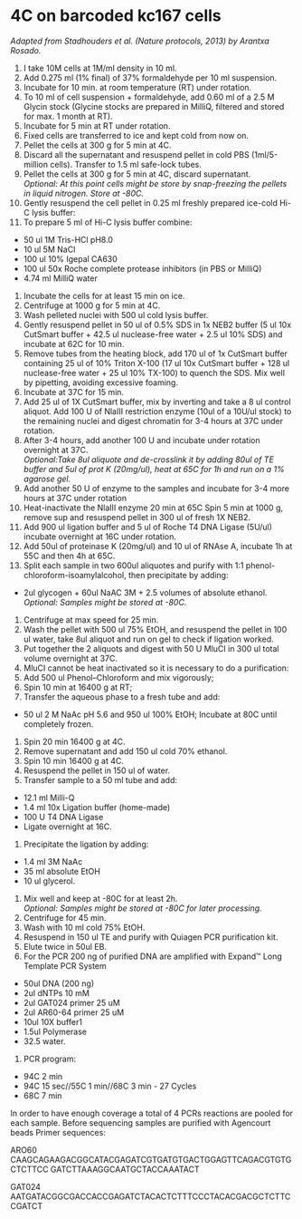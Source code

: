 4C on barcoded kc167 cells
==========================

_Adapted from Stadhouders et al. (Nature protocols, 2013) by Arantxa Rosado._

1. I take 10M cells at 1M/ml density in 10 ml.
1. Add 0.275 ml (1% final) of 37% formaldehyde per 10 ml suspension.
1. Incubate for 10 min. at room temperature (RT) under rotation.
1. To 10 ml of cell suspension + formaldehyde, add 0.60 ml of a 2.5 M Glycin stock (Glycine stocks are prepared in MilliQ, filtered and stored for max. 1 month at RT).
1. Incubate for 5 min at RT under rotation.
1. Fixed cells are transferred to ice and kept cold from now on.
1. Pellet the cells at 300 g for 5 min at 4C.
1. Discard all the supernatant and resuspend pellet in cold PBS (1ml/5-million cells). Transfer to 1.5 ml safe-lock tubes.
1. Pellet the cells at 300 g for 5 min at 4C, discard supernatant.  
   _Optional: At this point cells might be store by  snap-freezing the pellets in liquid nitrogen. Store at -80C._
1. Gently resuspend the cell pellet in 0.25 ml freshly prepared ice-cold Hi-C lysis buffer:
1. To prepare 5 ml of Hi-C lysis buffer combine:
 * 50 ul 1M Tris-HCl pH8.0
 * 10 ul 5M NaCl
 * 100 ul 10% Igepal CA630
 * 100 ul 50x Roche complete protease inhibitors (in PBS or MilliQ)
 * 4.74 ml MilliQ water
1. Incubate the cells for at least 15 min on ice.
1. Centrifuge at 1000 g for 5 min at 4C.
1. Wash pelleted nuclei with 500 ul cold  lysis buffer.
1. Gently resuspend pellet in 50 ul of 0.5% SDS in 1x NEB2 buffer (5 ul 10x CutSmart buffer + 42.5 ul nuclease-free water + 2.5 ul 10% SDS) and incubate at 62C for 10 min.
1. Remove tubes from the heating block, add 170 ul of 1x CutSmart buffer containing 25 ul of 10% Triton X-100 (17 ul 10x CutSmart buffer + 128 ul nuclease-free water + 25 ul 10% TX-100) to quench the SDS. Mix well by pipetting, avoiding excessive foaming.
1. Incubate at 37C for 15 min.
1. Add 25 ul of 1X CutSmart buffer, mix by inverting and take a 8 ul control aliquot. Add 100 U of NlaIII restriction enzyme (10ul of a 10U/ul stock) to the remaining nuclei and digest chromatin for 3-4 hours at 37C under rotation.  
1. After 3-4 hours, add another 100 U and incubate under rotation overnight at 37C.  
 _Optional:Take 8ul aliquote and de-crosslink it by adding 80ul of TE buffer and 5ul of prot K (20mg/ul), heat at 65C for 1h and run on a 1% agarose gel._
1. Add another 50 U of enzyme to the samples and incubate for 3-4 more hours at 37C under rotation 
1. Heat-inactivate the NlaIII enzyme 20 min at 65C Spin 5 min at 1000 g, remove sup and resuspend pellet in 300 ul of fresh 1X NEB2.
1. Add 900 ul ligation buffer and 5 ul of Roche T4 DNA Ligase (5U/ul)  incubate overnight at 16C under rotation.
1. Add 50ul of proteinase K (20mg/ul) and 10 ul of RNAse A, incubate 1h at 55C and then 4h at 65C.
1. Split each sample in two 600ul aliquotes and purify with 1:1 phenol-chloroform-isoamylalcohol, then precipitate by adding:
  * 2ul glycogen + 60ul NaAC 3M + 2.5 volumes of absolute ethanol.  
  _Optional: Samples might be stored at -80C._
1. Centrifuge at max speed for 25 min.
1. Wash the pellet with 500 ul 75% EtOH, and resuspend the pellet in 100 ul water, take 8ul aliquot and run on gel to check if ligation worked.
1. Put together the 2 aliquots and digest with 50 U MluCI in 300 ul total volume overnight at 37C.
1. MluCI cannot be heat inactivated so it is necessary to do a purification:
1. Add 500 ul Phenol–Chloroform and mix vigorously; 
1. Spin 10 min at 16400 g at RT; 
1. Transfer the aqueous phase to a fresh tube and add:
  * 50 ul 2 M NaAc pH 5.6 and 950 ul 100% EtOH;  Incubate at 80C until completely frozen.
1. Spin 20 min 16400 g at 4C.
1. Remove supernatant and add 150 ul cold 70% ethanol.
1. Spin 10 min 16400 g at 4C.
1. Resuspend the pellet in 150 ul of water.
1. Transfer sample to a 50 ml tube and add: 
  * 12.1 ml Milli-Q
  * 1.4 ml 10x Ligation buffer (home-made) 
  * 100 U T4 DNA Ligase
  * Ligate overnight at 16C.
1. Precipitate the ligation by adding: 
  * 1.4 ml 3M NaAc
  * 35 ml absolute EtOH
  * 10 ul glycerol.
1. Mix well and keep at -80C for at least 2h.  
   _Optional: Samples might be stored at -80C for later processing._
1. Centrifuge for 45 min.
1. Wash with 10 ml cold 75% EtOH.
1. Resuspend in 150 ul TE and purify with Quiagen PCR purification kit.
1. Elute twice in 50ul EB.
1. For the PCR 200 ng of purified DNA are amplified with Expand™ Long Template PCR System
  * 50ul DNA (200 ng)
  * 2ul dNTPs 10 mM
  * 2ul GAT024 primer 25 uM
  * 2ul AR60-64 primer 25 uM
  * 10ul 10X buffer1
  * 1.5ul Polymerase
  * 32.5 water.
1. PCR program:
  * 94C 2 min 
  * 94C 15 sec//55C 1 min//68C 3 min - 27 Cycles 
  * 68C 7 min 

In order to have enough coverage a total of 4 PCRs reactions are pooled for each sample. 
Before sequencing samples are purified with Agencourt beads 
Primer sequences:

ARO60 
CAAGCAGAAGACGGCATACGAGATCGTGATGTGACTGGAGTTCAGACGTGTGCTCTTCC
GATCTTAAAGGCAATGCTACCAAATACT

GAT024
AATGATACGGCGACCACCGAGATCTACACTCTTTCCCTACACGACGCTCTTCCGATCT

